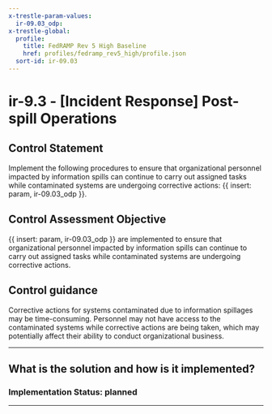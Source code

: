 ```yaml
---
x-trestle-param-values:
  ir-09.03_odp:
x-trestle-global:
  profile:
    title: FedRAMP Rev 5 High Baseline
    href: profiles/fedramp_rev5_high/profile.json
  sort-id: ir-09.03
---
```


# ir-9.3 - \[Incident Response\] Post-spill Operations

## Control Statement

Implement the following procedures to ensure that organizational personnel impacted by information spills can continue to carry out assigned tasks while contaminated systems are undergoing corrective actions: {{ insert: param, ir-09.03_odp }}.

## Control Assessment Objective

{{ insert: param, ir-09.03_odp }} are implemented to ensure that organizational personnel impacted by information spills can continue to carry out assigned tasks while contaminated systems are undergoing corrective actions.

## Control guidance

Corrective actions for systems contaminated due to information spillages may be time-consuming. Personnel may not have access to the contaminated systems while corrective actions are being taken, which may potentially affect their ability to conduct organizational business.

______________________________________________________________________

## What is the solution and how is it implemented?

<!-- For implementation status enter one of: implemented, partial, planned, alternative, not-applicable -->

<!-- Note that the list of rules under ### Rules: is read-only and changes will not be captured after assembly to JSON -->
<!-- Add control implementation description here for control: ir-9.3 -->

### Implementation Status: planned

______________________________________________________________________
